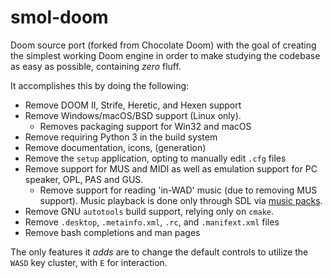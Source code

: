 # smol-doom

Doom source port (forked from Chocolate Doom) with the goal of creating the simplest working Doom engine in order to make studying the codebase as easy as possible, containing _zero_ fluff.

It accomplishes this by doing the following:

- Remove DOOM II, Strife, Heretic, and Hexen support
- Remove Windows/macOS/BSD support (Linux only).
  - Removes packaging support for Win32 and macOS
- Remove requiring Python 3 in the build system
- Remove documentation, icons, (generation)
- Remove the `setup` application, opting to manually edit `.cfg` files  
- Remove support for MUS and MIDI as well as emulation support for PC speaker, OPL, PAS and GUS.
  - Remove support for reading 'in-WAD' music (due to removing MUS support). Music playback is done only through SDL via [music packs](https://www.chocolate-doom.org/wiki/index.php/Digital_music_packs).
- Remove GNU `autotools` build support, relying only on `cmake`.
- Remove `.desktop`, `.metainfo.xml`, `.rc`, and `.manifext.xml` files
- Remove bash completions and man pages

The only features it _adds_ are to change the default controls to utilize the `WASD` key cluster, with `E` for interaction.

